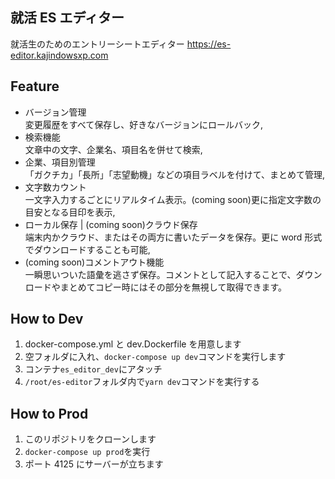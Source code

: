 ## 就活 ES エディター

就活生のためのエントリーシートエディター
https://es-editor.kajindowsxp.com

## Feature

- バージョン管理<br/>変更履歴をすべて保存し、好きなバージョンにロールバック,
- 検索機能<br/>文章中の文字、企業名、項目名を併せて検索,
- 企業、項目別管理<br/>「ガクチカ」「長所」「志望動機」などの項目ラベルを付けて、まとめて管理,
- 文字数カウント<br/>一文字入力するごとにリアルタイム表示。(coming soon)更に指定文字数の目安となる目印を表示,
- ローカル保存 | (coming soon)クラウド保存<br/>端末内かクラウド、またはその両方に書いたデータを保存。更に word 形式でダウンロードすることも可能,
- (coming soon)コメントアウト機能<br/>一瞬思いついた語彙を逃さず保存。コメントとして記入することで、ダウンロードやまとめてコピー時にはその部分を無視して取得できます。

## How to Dev

1. docker-compose.yml と dev.Dockerfile を用意します
1. 空フォルダに入れ、`docker-compose up dev`コマンドを実行します
1. コンテナ`es_editor_dev`にアタッチ
1. `/root/es-editor`フォルダ内で`yarn dev`コマンドを実行する

## How to Prod

1. このリポジトリをクローンします
1. `docker-compose up prod`を実行
1. ポート 4125 にサーバーが立ちます
